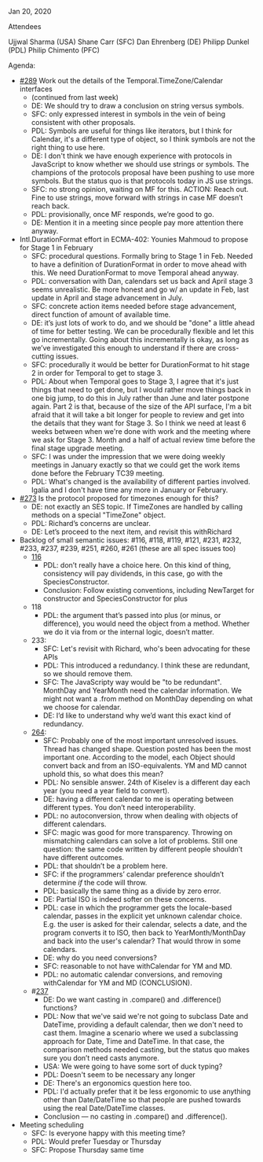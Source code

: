 Jan 20, 2020

Attendees

Ujjwal Sharma (USA)
Shane Carr (SFC)
Dan Ehrenberg (DE)
Philipp Dunkel (PDL)
Philip Chimento (PFC)

Agenda:

* [#289](https://github.com/tc39/proposal-temporal/issues/289) Work out the details of the Temporal.TimeZone/Calendar interfaces
    * (continued from last week)
    * DE: We should try to draw a conclusion on string versus symbols.
    * SFC: only expressed interest in symbols in the vein of being consistent with other proposals.
    * PDL: Symbols are useful for things like iterators, but I think for Calendar, it's a different type of object, so I think symbols are not the right thing to use here.
    * DE: I don't think we have enough experience with protocols in JavaScript to know whether we should use strings or symbols.  The champions of the protocols proposal have been pushing to use more symbols.  But the status quo is that protocols today in JS use strings.
    * SFC: no strong opinion, waiting on MF for this. ACTION: Reach out. Fine to use strings, move forward with strings in case MF doesn’t reach back.
    * PDL: provisionally, once MF responds, we’re good to go.
    * DE: Mention it in a meeting since people pay more attention there anyway.
* Intl.DurationFormat effort in ECMA-402: Younies Mahmoud to propose for Stage 1 in February
    * SFC: procedural questions. Formally bring to Stage 1 in Feb. Needed to have a definition of DurationFormat in order to move ahead with this. We need DurationFormat to move Temporal ahead anyway.
    * PDL: conversation with Dan, calendars set us back and April stage 3 seems unrealistic. Be more honest and go w/ an update in Feb, last update in April and stage advancement in July.
    * SFC: concrete action items needed before stage advancement, direct function of amount of available time.
    * DE: it’s just lots of work to do, and we should be "done" a little ahead of time for better testing. We can be procedurally flexible and let this go incrementally. Going about this incrementally is okay, as long as we’ve investigated this enough to understand if there are cross-cutting issues.
    * SFC: procedurally it would be better for DurationFormat to hit stage 2 in order for Temporal to get to stage 3.
    * PDL: About when Temporal goes to Stage 3, I agree that it's just things that need to get done, but I would rather move things back in one big jump, to do this in July rather than June and later postpone again.  Part 2 is that, because of the size of the API surface, I'm a bit afraid that it will take a bit longer for people to review and get into the details that they want for Stage 3.  So I think we need at least 6 weeks between when we're done with work and the meeting where we ask for Stage 3. Month and a half of actual review time before the final stage upgrade meeting.
    * SFC: I was under the impression that we were doing weekly meetings in January exactly so that we could get the work items done before the February TC39 meeting.
    * PDL: What's changed is the availability of different parties involved.  Igalia and I don't have time any more in January or February.
* [#273](https://github.com/tc39/proposal-temporal/issues/273) Is the protocol proposed for timezones enough for this?
    * DE: not exactly an SES topic. If TimeZones are handled by calling methods on a special "TimeZone" object.
    * PDL: Richard’s concerns are unclear.
    * DE: Let’s proceed to the next item, and revisit this withRichard
* Backlog of small semantic issues: #116, #118, #119, #121, #231, #232, #233, #237, #239, #251, #260, #261 (these are all spec issues too)
    * [116](https://github.com/tc39/proposal-temporal/issues/116)
        * PDL: don’t really have a choice here. On this kind of thing, consistency will pay dividends, in this case, go with the SpeciesConstructor.
        * Conclusion: Follow existing conventions, including NewTarget for constructor and SpeciesConstructor for plus
    * 118
        * PDL: the argument that’s passed into plus (or minus, or difference), you would need the object from a method. Whether we do it via from or the internal logic, doesn’t matter.
    * 233:
        * SFC: Let's revisit with Richard, who's been advocating for these APIs
        * PDL: This introduced a redundancy. I think these are redundant, so we should remove them.
        * SFC: The JavaScripty way would be "to be redundant". MonthDay and YearMonth need the calendar information. We might not want a .from method on MonthDay depending on what we choose for calendar.
        * DE: I’d like to understand why we’d want this exact kind of redundancy.
    * [264](https://github.com/tc39/proposal-temporal/issues/264):
        * SFC: Probably one of the most important unresolved issues. Thread has changed shape. Question posted has been the most important one. According to the model, each Object should convert back and from an ISO-equivalents. YM and MD cannot uphold this, so what does this mean?
        * PDL: No sensible answer. 24th of Kiselev is a different day each year (you need a year field to convert).
        * DE: having a different calendar to me is operating between different types. You don’t need interoperability.
        * PDL: no autoconversion, throw when dealing with objects of different calendars.
        * SFC: magic was good for more transparency. Throwing on mismatching calendars can solve a lot of problems. Still one question: the same code written by different people shouldn’t have different outcomes.
        * PDL: that shouldn’t be a problem here.
        * SFC: if the programmers’ calendar preference shouldn’t determine *if* the code will throw.
        * PDL: basically the same thing as a divide by zero error.
        * DE: Partial ISO is indeed softer on these concerns.
        * PDL: case in which the programmer gets the locale-based calendar, passes in the explicit yet unknown calendar choice. E.g. the user is asked for their calendar, selects a date, and the program converts it to ISO, then back to YearMonth/MonthDay and back into the user's calendar? That would throw in some calendars.
        * DE: why do you need conversions?
        * SFC: reasonable to not have withCalendar for YM and MD.
        * PDL: no automatic calendar conversions, and removing withCalendar for YM and MD (CONCLUSION).
    * #[237](https://github.com/tc39/proposal-temporal/issues/237)
        * DE: Do we want casting in .compare() and .difference() functions?
        * PDL: Now that we've said we're not going to subclass Date and DateTime, providing a default calendar, then we don't need to cast them. Imagine a scenario where we used a subclassing approach for Date, Time and DateTime. In that case, the comparison methods needed casting, but the status quo makes sure you don’t need casts anymore.
        * USA: We were going to have some sort of duck typing?
        * PDL: Doesn't seem to be necessary any longer
        * DE: There's an ergonomics question here too.
        * PDL: I'd actually prefer that it be less ergonomic to use anything other than Date/DateTime so that people are pushed towards using the real Date/DateTime classes.
        * Conclusion — no casting in .compare() and .difference().
* Meeting scheduling
    * SFC: Is everyone happy with this meeting time?
    * PDL: Would prefer Tuesday or Thursday
    * SFC: Propose Thursday same time

